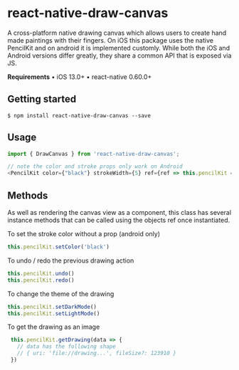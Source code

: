 # react-native-draw-canvas

A cross-platform native drawing canvas which allows users to create hand made paintings with their fingers. On iOS this package uses the native PencilKit and on android it is implemented customly. While both the iOS and Android versions differ greatly, they share a common API that is exposed via JS. 

**Requirements**
 • iOS 13.0+
 • react-native 0.60.0+

## Getting started

`$ npm install react-native-draw-canvas --save`

## Usage
```javascript
import { DrawCanvas } from 'react-native-draw-canvas';

// note the color and stroke props only work on Android
<PencilKit color={"black"} strokeWidth={5} ref={ref => this.pencilKit = ref} />
```

## Methods

As well as rendering the canvas view as a component, this class has several instance methods that can be called using the objects ref once instantiated.

To set the stroke color without a prop (android only)
```javascript
this.pencilKit.setColor('black')
```

To undo / redo the previous drawing action
```javascript
this.pencilKit.undo()
this.pencilKit.redo()
```

To change the theme of the drawing
```javascript
this.pencilKit.setDarkMode()
this.pencilKit.setLightMode()
```

To get the drawing as an image
```javascript
 this.pencilKit.getDrawing(data => {
   // data has the following shape
   // { uri: 'file://drawing...', fileSize?: 123910 }
 })
 ```